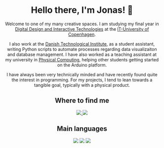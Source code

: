 <h1 align='center'>
    Hello there, I'm Jonas! 👋
</h1>

<p align='center'>
    Welcome to one of my many creative spaces. I am studying my final year in
    <a href=https://en.itu.dk/Programmes/MSc-Programmes/Digital-Design-and-Interactive-Technologies">Digital Design and Interactive Technologies</a> at the
    <a href="https://en.itu.dk/">IT-University of Copenhagen</a>.
</p>

<p align = 'center'>
    I also work at the <a href = "https://www.teknologisk.dk/">Danish Technological Institute</a>, as a student assistant, writing Python scripts to automate  processes regarding data visualizaiton and database management. I have also worked as a teaching assistant at my university in <a href = "https://learnit.itu.dk/local/coursebase/view.php?ciid=550&s=ft"> Physical Computing</a>, helping other students getting started on the Arduino platform.
</p>

<p align = 'center'>
    I have always been very technically minded and have recently found quite the interest in programming. For my projects, I tend to lean towards a tangible goal, typically with a physical product.
</p>

<h2 align = 'center'> 
    Where to find me
</h2>

<p align = 'center'>
<a href="https://www.linkedin.com/in/joib/">
    <img src="https://img.shields.io/badge/linkedin-%230077B5.svg?&style=for-the-badge&logo=linkedin&logoColor=white" />
  </a>

<a href="mailto:uberibsen@gmail.com">
    <img src="https://img.shields.io/badge/Gmail-D14836?style=for-the-badge&logo=gmail&logoColor=white" />
  </a>
</p>

<h2 align = 'center'> 
    Main languages
</h2>

<p align = 'center'>
<img src="https://img.shields.io/badge/Python-3776AB?style=for-the-badge&logo=python&logoColor=white" />

<img src="https://img.shields.io/badge/C%2B%2B-00599C?style=for-the-badge&logo=c%2B%2B&logoColor=white" />

<img src="https://img.shields.io/badge/JavaScript-323330?style=for-the-badge&logo=javascript&logoColor=F7DF1E" />

</p>


